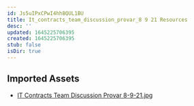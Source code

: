 ```yaml
---
id: Js5uIPxCPwI4hh8QUL1BU
title: It_contracts_team_discussion_provar_8 9 21 Resources
desc: ''
updated: 1645225706395
created: 1645225706395
stub: false
isDir: true
---
```

## Imported Assets
- [IT Contracts Team Discussion Provar 8-9-21.jpg](/assets/it-contracts-team-discussion-provar-8-9-21.jpg)
